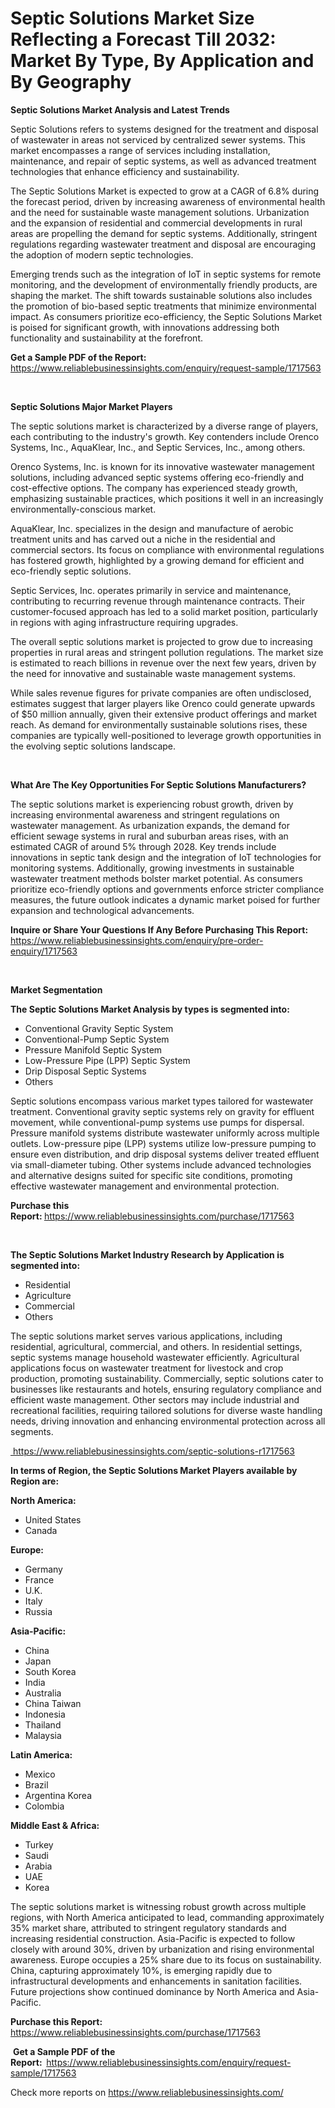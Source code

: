 <p><h1>Septic Solutions Market Size Reflecting a Forecast Till 2032: Market By Type, By Application and By Geography</h1></p><p><strong>Septic Solutions Market Analysis and Latest Trends</strong></p>
<p><p>Septic Solutions refers to systems designed for the treatment and disposal of wastewater in areas not serviced by centralized sewer systems. This market encompasses a range of services including installation, maintenance, and repair of septic systems, as well as advanced treatment technologies that enhance efficiency and sustainability.</p><p>The Septic Solutions Market is expected to grow at a CAGR of 6.8% during the forecast period, driven by increasing awareness of environmental health and the need for sustainable waste management solutions. Urbanization and the expansion of residential and commercial developments in rural areas are propelling the demand for septic systems. Additionally, stringent regulations regarding wastewater treatment and disposal are encouraging the adoption of modern septic technologies.</p><p>Emerging trends such as the integration of IoT in septic systems for remote monitoring, and the development of environmentally friendly products, are shaping the market. The shift towards sustainable solutions also includes the promotion of bio-based septic treatments that minimize environmental impact. As consumers prioritize eco-efficiency, the Septic Solutions Market is poised for significant growth, with innovations addressing both functionality and sustainability at the forefront.</p></p>
<p><strong>Get a Sample PDF of the Report:&nbsp;</strong> <a href="https://www.reliablebusinessinsights.com/enquiry/request-sample/1717563?utm_campaign=2267&utm_medium=2&utm_source=Github&utm_content=ia&utm_term=10032025&utm_id=septic-solutions">https://www.reliablebusinessinsights.com/enquiry/request-sample/1717563</a></p>
<p>&nbsp;</p>
<p><strong>Septic Solutions Major Market Players</strong></p>
<p><p>The septic solutions market is characterized by a diverse range of players, each contributing to the industry's growth. Key contenders include Orenco Systems, Inc., AquaKlear, Inc., and Septic Services, Inc., among others. </p><p>Orenco Systems, Inc. is known for its innovative wastewater management solutions, including advanced septic systems offering eco-friendly and cost-effective options. The company has experienced steady growth, emphasizing sustainable practices, which positions it well in an increasingly environmentally-conscious market.</p><p>AquaKlear, Inc. specializes in the design and manufacture of aerobic treatment units and has carved out a niche in the residential and commercial sectors. Its focus on compliance with environmental regulations has fostered growth, highlighted by a growing demand for efficient and eco-friendly septic solutions.</p><p>Septic Services, Inc. operates primarily in service and maintenance, contributing to recurring revenue through maintenance contracts. Their customer-focused approach has led to a solid market position, particularly in regions with aging infrastructure requiring upgrades.</p><p>The overall septic solutions market is projected to grow due to increasing properties in rural areas and stringent pollution regulations. The market size is estimated to reach billions in revenue over the next few years, driven by the need for innovative and sustainable waste management systems.</p><p>While sales revenue figures for private companies are often undisclosed, estimates suggest that larger players like Orenco could generate upwards of $50 million annually, given their extensive product offerings and market reach. As demand for environmentally sustainable solutions rises, these companies are typically well-positioned to leverage growth opportunities in the evolving septic solutions landscape.</p></p>
<p>&nbsp;</p>
<p><strong>What Are The Key Opportunities For Septic Solutions Manufacturers?</strong></p>
<p><p>The septic solutions market is experiencing robust growth, driven by increasing environmental awareness and stringent regulations on wastewater management. As urbanization expands, the demand for efficient sewage systems in rural and suburban areas rises, with an estimated CAGR of around 5% through 2028. Key trends include innovations in septic tank design and the integration of IoT technologies for monitoring systems. Additionally, growing investments in sustainable wastewater treatment methods bolster market potential. As consumers prioritize eco-friendly options and governments enforce stricter compliance measures, the future outlook indicates a dynamic market poised for further expansion and technological advancements.</p></p>
<p><strong>Inquire or Share Your Questions If Any Before Purchasing This Report:</strong> <a href="https://www.reliablebusinessinsights.com/enquiry/pre-order-enquiry/1717563?utm_campaign=2267&utm_medium=2&utm_source=Github&utm_content=ia&utm_term=10032025&utm_id=septic-solutions">https://www.reliablebusinessinsights.com/enquiry/pre-order-enquiry/1717563</a></p>
<p>&nbsp;</p>
<p><strong>Market Segmentation</strong></p>
<p><strong>The Septic Solutions Market Analysis by types is segmented into:</strong></p>
<p><ul><li>Conventional Gravity Septic System</li><li>Conventional-Pump Septic System</li><li>Pressure Manifold Septic System</li><li>Low-Pressure Pipe (LPP) Septic System</li><li>Drip Disposal Septic Systems</li><li>Others</li></ul></p>
<p><p>Septic solutions encompass various market types tailored for wastewater treatment. Conventional gravity septic systems rely on gravity for effluent movement, while conventional-pump systems use pumps for dispersal. Pressure manifold systems distribute wastewater uniformly across multiple outlets. Low-pressure pipe (LPP) systems utilize low-pressure pumping to ensure even distribution, and drip disposal systems deliver treated effluent via small-diameter tubing. Other systems include advanced technologies and alternative designs suited for specific site conditions, promoting effective wastewater management and environmental protection.</p></p>
<p><strong>Purchase this Report:&nbsp;</strong><a href="https://www.reliablebusinessinsights.com/purchase/1717563?utm_campaign=2267&utm_medium=2&utm_source=Github&utm_content=ia&utm_term=10032025&utm_id=septic-solutions">https://www.reliablebusinessinsights.com/purchase/1717563</a></p>
<p>&nbsp;</p>
<p><strong>The Septic Solutions Market Industry Research by Application is segmented into:</strong></p>
<p><ul><li>Residential</li><li>Agriculture</li><li>Commercial</li><li>Others</li></ul></p>
<p><p>The septic solutions market serves various applications, including residential, agricultural, commercial, and others. In residential settings, septic systems manage household wastewater efficiently. Agricultural applications focus on wastewater treatment for livestock and crop production, promoting sustainability. Commercially, septic solutions cater to businesses like restaurants and hotels, ensuring regulatory compliance and efficient waste management. Other sectors may include industrial and recreational facilities, requiring tailored solutions for diverse waste handling needs, driving innovation and enhancing environmental protection across all segments.</p></p>
<p><a href="https://www.reliablebusinessinsights.com/septic-solutions-r1717563?utm_campaign=2267&utm_medium=2&utm_source=Github&utm_content=ia&utm_term=10032025&utm_id=septic-solutions">&nbsp;https://www.reliablebusinessinsights.com/septic-solutions-r1717563</a></p>
<p><strong>In terms of Region, the Septic Solutions Market Players available by Region are:</strong></p>
<p>
    <p> <strong> North America: </strong>
        <ul>
            <li>United States</li>
            <li>Canada</li>
        </ul>
        </p> 
    <p> <strong> Europe: </strong>
        <ul>
            <li>Germany</li>
            <li>France</li>
            <li>U.K.</li>
            <li>Italy</li>
            <li>Russia</li>
        </ul>
        </p> 
    <p> <strong> Asia-Pacific: </strong>
        <ul>
            <li>China</li>
            <li>Japan</li>
            <li>South Korea</li>
            <li>India</li>
            <li>Australia</li>
            <li>China Taiwan</li>
            <li>Indonesia</li>
            <li>Thailand</li>
            <li>Malaysia</li>
        </ul>
        </p> 
    <p> <strong> Latin America: </strong>
        <ul>
            <li>Mexico</li>
            <li>Brazil</li>
            <li>Argentina Korea</li>
            <li>Colombia</li>
        </ul>
        </p> 
    <p> <strong> Middle East & Africa: </strong>
        <ul>
            <li>Turkey</li>
            <li>Saudi</li>
            <li>Arabia</li>
            <li>UAE</li>
            <li>Korea</li>
        </ul>
    </p>
    </p>
<p><p>The septic solutions market is witnessing robust growth across multiple regions, with North America anticipated to lead, commanding approximately 35% market share, attributed to stringent regulatory standards and increasing residential construction. Asia-Pacific is expected to follow closely with around 30%, driven by urbanization and rising environmental awareness. Europe occupies a 25% share due to its focus on sustainability. China, capturing approximately 10%, is emerging rapidly due to infrastructural developments and enhancements in sanitation facilities. Future projections show continued dominance by North America and Asia-Pacific.</p></p>
<p><strong>Purchase this Report: </strong><a href="https://www.reliablebusinessinsights.com/purchase/1717563?utm_campaign=2267&utm_medium=2&utm_source=Github&utm_content=ia&utm_term=10032025&utm_id=septic-solutions">https://www.reliablebusinessinsights.com/purchase/1717563</a></p>
<p>&nbsp;<strong>Get a Sample PDF of the Report:&nbsp;&nbsp;</strong><a href="https://www.reliablebusinessinsights.com/enquiry/request-sample/1717563?utm_campaign=2267&utm_medium=2&utm_source=Github&utm_content=ia&utm_term=10032025&utm_id=septic-solutions">https://www.reliablebusinessinsights.com/enquiry/request-sample/1717563</a></p>
<p><strong></strong></p>
<p>Check more reports on <a href="https://www.reliablebusinessinsights.com/?utm_campaign=2267&utm_medium=2&utm_source=Github&utm_content=ia&utm_term=10032025&utm_id=septic-solutions">https://www.reliablebusinessinsights.com/</a></p>
